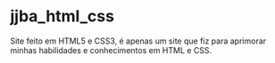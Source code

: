 # jjba_html_css
Site feito em HTML5 e CSS3, é apenas um site que fiz para aprimorar minhas habilidades e conhecimentos em HTML e CSS.
